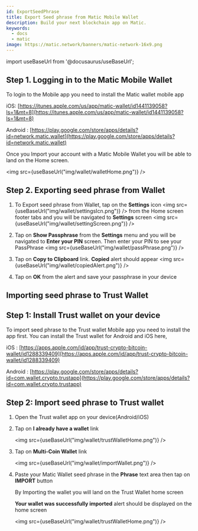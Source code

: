 ```yaml
---
id: ExportSeedPhrase
title: Export Seed phrase from Matic Mobile Wallet
description: Build your next blockchain app on Matic.
keywords:
  - docs
  - matic
image: https://matic.network/banners/matic-network-16x9.png 
---
```


import useBaseUrl from '@docusaurus/useBaseUrl';

## Step 1. Logging in to the Matic Mobile Wallet

To login to the Mobile app you need to install the Matic wallet mobile app

iOS: [https://itunes.apple.com/us/app/matic-wallet/id1441139058?ls=1&mt=8](https://itunes.apple.com/us/app/matic-wallet/id1441139058?ls=1&mt=8)

Android  : [https://play.google.com/store/apps/details?id=network.matic.wallet](https://play.google.com/store/apps/details?id=network.matic.wallet) 

Once you Import your account with a Matic Mobile Wallet you will be able to land on the Home screen.

<img src={useBaseUrl("img/wallet/walletHome.png")} />



## Step 2. Exporting seed phrase from Wallet



1. To Export seed phrase from Wallet, tap on the **Settings** icon <img src={useBaseUrl("img/wallet/settingsIcn.png")} /> from the Home screen footer tabs and you will be navigated to **Settings** screen
<img src={useBaseUrl("img/wallet/settingScreen.png")} />
2. Tap on **Show Passphrase**  from the **Settings** menu and you will be navigated to **Enter your PIN** screen. Then enter your PIN to see your PassPhrase
<img src={useBaseUrl("img/wallet/passPhrase.png")} />

3. Tap on **Copy to Clipboard** link. **Copied** alert should appear 
<img src={useBaseUrl("img/wallet/copiedAlert.png")} />

4. Tap on **OK** from the alert and save your passphrase in your device


## Importing seed phrase to Trust Wallet

## Step 1: Install Trust wallet on your device

To import seed phrase to the Trust wallet Mobile app you need to install the app first. You can install the Trust wallet for Android and iOS here,

iOS         : [https://apps.apple.com/id/app/trust-crypto-bitcoin-wallet/id1288339409](https://apps.apple.com/id/app/trust-crypto-bitcoin-wallet/id1288339409) 


Android     : [https://play.google.com/store/apps/details?id=com.wallet.crypto.trustapp](https://play.google.com/store/apps/details?id=com.wallet.crypto.trustapp)

## Step 2: Import seed phrase to Trust wallet

1. Open the Trust wallet app on your device(Android/iOS)

2. Tap on **I already have a wallet** link

   <img src={useBaseUrl("img/wallet/trustWalletHome.png")} />

3. Tap on **Multi-Coin Wallet** link

   <img src={useBaseUrl("img/wallet/importWallet.png")} />

4. Paste your Matic Wallet seed phrase in the **Phrase** text area then tap on **IMPORT** button

   By Importing the wallet you will land on the Trust Wallet home screen

   **Your wallet was successfully imported** alert should be displayed on the home screen

   <img src={useBaseUrl("img/wallet/trustWalletHome.png")} />

 





